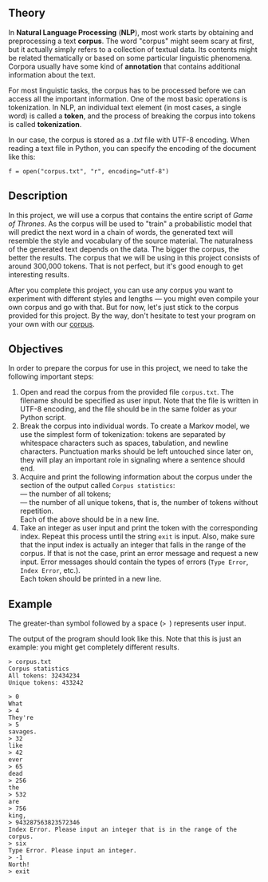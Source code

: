<h2>Theory</h2>

<p>In <strong>Natural Language Processing</strong> (<strong>NLP</strong>), most work starts by obtaining and preprocessing a text <strong>corpus</strong>. The word "corpus" might seem scary at first, but it actually simply refers to a collection of textual data. Its contents might be related thematically or based on some particular linguistic phenomena. Corpora usually have some kind of <strong>annotation</strong> that contains additional information about the text.</p>

<p>For most linguistic tasks, the corpus has to be processed before we can access all the important information. One of the most basic operations is tokenization. In NLP, an individual text element (in most cases, a single word) is called a <strong>token</strong>, and the process of breaking the corpus into tokens is called <strong>tokenization</strong>. </p>

<p>In our case, the corpus is stored as a <em>.txt</em> file with UTF-8 encoding. When reading a text file in Python, you can specify the encoding of the document like this:</p>

<pre><code class="language-python">f = open("corpus.txt", "r", encoding="utf-8")</code></pre>

<h2>Description</h2>

<p>In this project, we will use a corpus that contains the entire script of <em>Game of Thrones</em>. As the corpus will be used to "train" a probabilistic model that will predict the next word in a chain of words, the generated text will resemble the style and vocabulary of the source material. The naturalness of the generated text depends on the data. The bigger the corpus, the better the results. The corpus that we will be using in this project consists of around 300,000 tokens. That is not perfect, but it's good enough to get interesting results.</p>

<p>After you complete this project, you can use any corpus you want to experiment with different styles and lengths — you might even compile your own corpus and go with that. But for now, let's just stick to the corpus provided for this project. By the way, don't hesitate to test your program on your own with our <a target="_blank" href="https://stepik.org/media/attachments/lesson/385260/corpus.txt" rel="noopener noreferrer nofollow">corpus</a>. </p>

<h2>Objectives</h2>

<p>In order to prepare the corpus for use in this project, we need to take the following important steps:</p>

<ol>
	<li>Open and read the corpus from the provided file <code class="language-python">corpus.txt</code>. The filename should be specified as user input. Note that the file is written in UTF-8 encoding, and the file should be in the same folder as your Python script.</li>
	<li>Break the corpus into individual words. To create a Markov model, we use the simplest form of tokenization: tokens are separated by whitespace characters such as spaces, tabulation, and newline characters. Punctuation marks should be left untouched since later on, they will play an important role in signaling where a sentence should end.</li>
	<li>Acquire and print the following information about the corpus under the section of the output called <code class="language-python">Corpus statistics</code>:<br>
	   — the number of all tokens;<br>
	   — the number of all unique tokens, that is, the number of tokens without repetition.<br>
	Each of the above should be in a new line.</li>
	<li>Take an integer as user input and print the token with the corresponding index. Repeat this process until the string <code class="language-python">exit</code> is input. Also, make sure that the input index is actually an integer that falls in the range of the corpus. If that is not the case, print an error message and request a new input. Error messages should contain the types of errors (<code class="language-python">Type Error</code>, <code class="language-python">Index Error</code>, etc.).<br>
	Each token should be printed in a new line.</li>
</ol>

<h2>Example</h2>

<p>The greater-than symbol followed by a space (<code class="language-python">&gt; </code>) represents user input.</p>

<p>The output of the program should look like this. Note that this is just an example: you might get completely different results.</p>

<pre><code class="language-no-highlight">&gt; corpus.txt
Corpus statistics
All tokens: 32434234
Unique tokens: 433242

&gt; 0
What
&gt; 4
They're
&gt; 5
savages.
&gt; 32
like
&gt; 42
ever
&gt; 65
dead
&gt; 256
the
&gt; 532
are
&gt; 756
king,
&gt; 943287563823572346
Index Error. Please input an integer that is in the range of the corpus.
&gt; six
Type Error. Please input an integer.
&gt; -1
North!
&gt; exit</code></pre>
